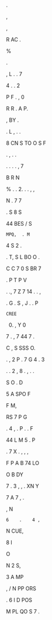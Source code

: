  .

,  

  ,    

  R AC . 

  % 

   .   

   

,      L  . . 7 

  4   .    . 2

  P  F   . , 0   

  R R .      A P.

 ,  BY  .       

. L , .   .      

  8  CN S TO O S F

.   ,     .   . 

. .   . .  ,  7 

 B    R N

%  .  . 2. .         . ,  , 

   N .  7  7  

  .  S    8   S  

 44    BES / S  

    MPQ,  . M 

 4           S     2      .

. T,  S L BO O    .

  C C 7  0    S BR 7 

   .     P  T P V  

   .  .,  7       Z     7 14 . . ,  

.   G .   S  ,     J .  .   P     

    CREE 

  0. ,        Y   0 

7      .    ,  7  44  7 .   

   C  ,   S SSS O.

   .       , 2    P . 7  G  4  . 3

.      .  2   ,   8 .      ,     .     .

 S     O  . D 

5 A     SPO   F   

 F     M,        

 RS   7  P G

   .    4    ,  . P . . F

44    L M   5    . P

.    7     X .   , , ,

F   P A B  74 LO   

 O    B DY

      

 7 . 3       , ,      . XN   Y

7   A  7 ,      .

      

 ,    N

    6    .    4 ,

N CUE,  

8  I 

O  

 N   2     S, 

3   A  MP  

, / N PP ORS  

.  6  I D  POS

  M PL  QO S 7 .


